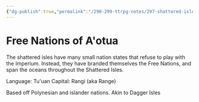 ```yaml
---
{"dg-publish":true,"permalink":"/290-299-ttrpg-notes/297-shattered-isles/15-locations/15-10-nations/free-nations-of-a-otua/"}
---
```



# Free Nations of A'otua

The shattered isles have many small nation states that refuse to play with the Imperium. Instead, they have branded themselves the Free Nations, and span the oceans throughout the Shattered Isles.

Language: Tu'uan
Capital: Rangi (aka Range)

Based off Polynesian and islander nations.
Akin to Dagger Isles